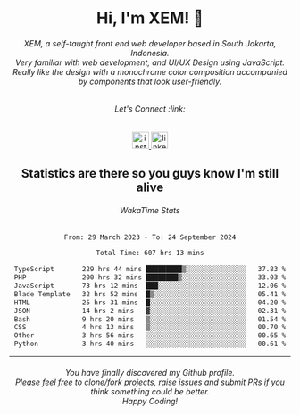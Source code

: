 <h1 align="center">Hi, I'm XEM! <span class="wave">👋</span></h1>

<h6 align="center">XEM, a self-taught front end web developer based in South Jakarta, Indonesia.<br>Very familiar with web development, and UI/UX Design using JavaScript.<br>Really like the design with a monochrome color composition accompanied by components that look user-friendly.</h6>

<div align="center">
  <h6>
    <i>Let's Connect :link:</i>
  </h6>
  <a href="https://instagram.com/ensayiti" target="_blank">
    <img src="https://img.shields.io/static/v1?message=Instagram&logo=instagram&label=&color=E4405F&logoColor=white&labelColor=&style=for-the-badge" height="30" alt="instagram logo"  />
  </a>
  <a href="https://www.linkedin.com/in/samuel-andika-94616625b/" target="_blank">
    <img src="https://img.shields.io/static/v1?message=LinkedIn&logo=linkedin&label=&color=0077B5&logoColor=white&labelColor=&style=for-the-badge" height="30" alt="linkedin logo"  />
  </a>
</div>

<h2 align="center">Statistics are there so you guys know I'm still alive</h1>

<div align="center">
  
  <h6>WakaTime Stats</h6>
  <!--START_SECTION:waka-->

```txt
From: 29 March 2023 - To: 24 September 2024

Total Time: 607 hrs 13 mins

TypeScript       229 hrs 44 mins █████████▒░░░░░░░░░░░░░░░   37.83 %
PHP              200 hrs 32 mins ████████▒░░░░░░░░░░░░░░░░   33.03 %
JavaScript       73 hrs 12 mins  ███░░░░░░░░░░░░░░░░░░░░░░   12.06 %
Blade Template   32 hrs 52 mins  █▒░░░░░░░░░░░░░░░░░░░░░░░   05.41 %
HTML             25 hrs 31 mins  █░░░░░░░░░░░░░░░░░░░░░░░░   04.20 %
JSON             14 hrs 2 mins   ▓░░░░░░░░░░░░░░░░░░░░░░░░   02.31 %
Bash             9 hrs 20 mins   ▒░░░░░░░░░░░░░░░░░░░░░░░░   01.54 %
CSS              4 hrs 13 mins   ▒░░░░░░░░░░░░░░░░░░░░░░░░   00.70 %
Other            3 hrs 56 mins   ░░░░░░░░░░░░░░░░░░░░░░░░░   00.65 %
Python           3 hrs 40 mins   ░░░░░░░░░░░░░░░░░░░░░░░░░   00.61 %
```

<!--END_SECTION:waka-->
</div>

---

<h6 align="center">
  You have finally discovered my Github profile.
  <br>
  Please feel free to clone/fork projects, raise issues and submit PRs if you think something could be better.
  <br>
  <i>Happy Coding!</i>
</h6>
